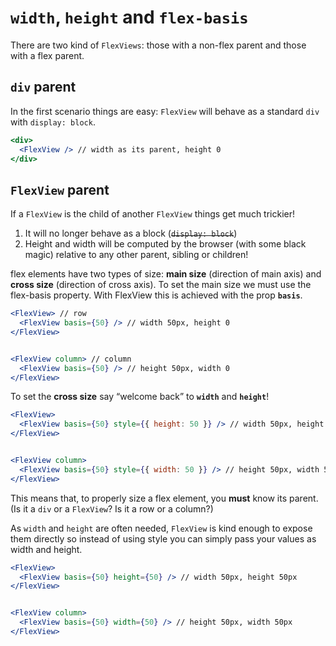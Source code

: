 # `width`, `height` and `flex-basis`


There are two kind of `FlexViews`: those with a non-flex parent and those with a flex parent.


## `div` parent

In the first scenario things are easy: `FlexView` will behave as a standard `div` with `display: block`.

```jsx
<div>
  <FlexView /> // width as its parent, height 0
</div>
```

## `FlexView` parent

If a `FlexView` is the child of another `FlexView` things get much trickier!

1. It will no longer behave as a block (<s>`display: block`</s>)
2. Height and width will be computed by the browser (with some black magic) relative to any other parent, sibling or children!


flex elements have two types of size: **main size** (direction of main axis) and **cross size** (direction of cross axis).
To set the main size we must use the flex-basis property. With FlexView this is achieved with the prop **`basis`**.


```jsx
<FlexView> // row
  <FlexView basis={50} /> // width 50px, height 0
</FlexView>


<FlexView column> // column
  <FlexView basis={50} /> // height 50px, width 0
</FlexView>
```

To set the **cross size** say “welcome back” to **`width`** and **`height`**!

```jsx
<FlexView>
  <FlexView basis={50} style={{ height: 50 }} /> // width 50px, height 50px
</FlexView>


<FlexView column>
  <FlexView basis={50} style={{ width: 50 }} /> // height 50px, width 50px
</FlexView>
```

This means that, to properly size a flex element, you **must** know its parent.
(Is it a `div` or a `FlexView`? Is it a row or a column?)

As `width` and `height` are often needed, `FlexView` is kind enough to expose them directly so instead of using style you can simply pass your values as width and height.

```jsx
<FlexView>
  <FlexView basis={50} height={50} /> // width 50px, height 50px
</FlexView>


<FlexView column>
  <FlexView basis={50} width={50} /> // height 50px, width 50px
</FlexView>
```

